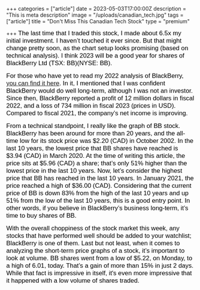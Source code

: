 +++
categories = ["article"]
date = 2023-05-03T17:00:00Z
description = "This is meta description"
image = "/uploads/canadian_tech.jpg"
tags = ["article"]
title = "Don't Miss This Canadian Tech Stock"
type = "premium"

+++
<span style="color:black"><span style="font-family:Arial; font-size:1.2em;">The last time that I traded this stock, I made about 6.5x my initial investment. I haven’t touched it ever since. But that might change pretty soon, as the chart setup looks promising (based on technical analysis). I think 2023 will be a good year for shares of BlackBerry Ltd (TSX: BB)(NYSE: BB).</span></span>

<span style="color:black"><span style="font-family:Arial; font-size:1.2em;">For those who have yet to read my 2022 analysis of BlackBerry, [you can find it here](https://www.logiquants.ca/blog/7-22-22-blackberry-of-the-future/). In it, I mentioned that I was confident BlackBerry would do well long-term, although I was not an investor. Since then, BlackBerry reported a profit of 12 million dollars in fiscal 2022, and a loss of 734 million in fiscal 2023 (prices in USD). Compared to fiscal 2021, the company’s net income is improving.</span></span>

<span style="color:black"><span style="font-family:Arial; font-size:1.2em;">From a technical standpoint, I really like the graph of BB stock. BlackBerry has been around for more than 20 years, and the all-time low for its stock price was $2.20 (CAD) in October 2002. In the last 10 years, the lowest price that BB shares have reached is $3.94 (CAD) in March 2020. At the time of writing this article, the price sits at $5.96 (CAD) a share; that’s only 51% higher than the lowest price in the last 10 years. Now, let’s consider the highest price that BB has reached in the last 10 years. In January 2021, the price reached a high of $36.00 (CAD). Considering that the current price of BB is down 83% from the high of the last 10 years and up 51% from the low of the last 10 years, this is a good entry point. In other words, if you believe in BlackBerry’s business long-term, it’s time to buy shares of BB.</span></span>

<span style="color:black"><span style="font-family:Arial; font-size:1.2em;">With the overall choppiness of the stock market this week, any stocks that have performed well should be added to your watchlist; BlackBerry is one of them. Last but not least, when it comes to analyzing the short-term price graphs of a stock, it’s important to look at volume. BB shares went from a low of $5.22, on Monday, to a high of 6.01, today. That’s a gain of more than 15% in just 2 days. While that fact is impressive in itself, it's even more impressive that it happened with a low volume of shares traded.</span></span>

